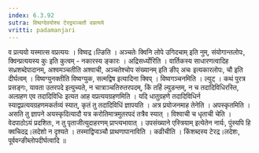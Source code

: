 ```yaml
---
index: 6.3.92
sutra: विष्वग्देवयोश्च टेरद्र्यञ्चतौ वप्रत्यये
vritti: padamanjari
---
```


  व प्रत्ययो यस्मात्स वप्रत्ययः । विष्वद्र।ल्ङिति । अञ्चतेः क्विनि लोपे उगिदचाम् इति नुम्, संयोगान्तलोपः, क्विन्प्रत्ययस्य कुः इति कुत्वम् - नकारस्य ङ्कारः । अद्रिसर्ध्योरिति । वार्तिकस्य साधारणत्वादिह सध्रशब्देपादानम्, अश्वमञ्चतीति अश्वाची, अञ्चतेश्चोप संख्यानम् इति ङीप् अचः इत्यकारलोपः, चौ इति दीर्घत्वम् । विष्वग्युनक्तीति विष्वग्युक, सत्मद्विष इत्यादिना क्विप् । विष्वगञ्चनमिति । ल्युट् ।  कथं पुरत्र प्रसङ्गः, यावता उतरपदे इत्युच्यते, न चात्राञ्चतिरुतरपदम्, किं तर्हि ल्युडन्तम्, न च तदादिविधिरस्ति, अल्ग्रहण एव तदादिविधिः इत्यत आह वप्रत्ययग्रहणमिति । यदि धातुग्रहणे तदादिविधिर्न स्याद्वप्रत्ययग्रहणमकर्तव्यं स्यात्, कृतं तु तदादिविधिं ज्ञापयति । अत्र प्रयोजनमाह तेनेति । अपस्कृतमिति । असति तु ज्ञापने अयस्कृदित्यादौ यत्र करोतिमात्रमुतरपदं तत्रैव स्यात् ।  विश्वाची च धृताची चेति । वेदपाठोऽयं प्रदशितः, न तु पृताजीत्युदाहरणम् प्राप्त्यभावात् । उपसंख्याने  एस्त्रियाम् इत्येतेन नार्यः, पुंस्यपि हि क्वचिदद्र।लदेशो न दृश्यते । तस्माद्विप्वञ्चौ प्राथणापानाविति । कव्रीचीति । किंशब्दस्य टेरद्र।लदेशः, पूर्ववन्ङीब्लोपदीर्घत्वादि ॥